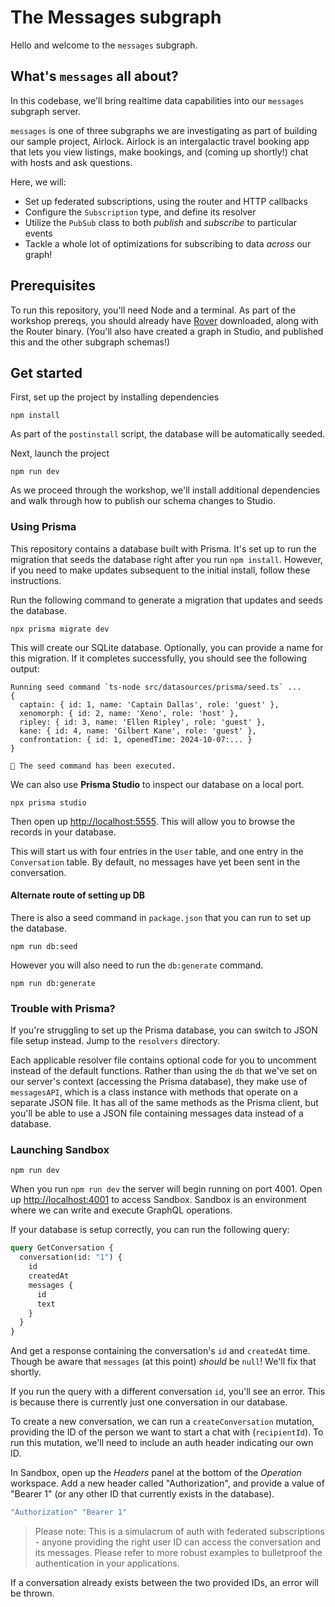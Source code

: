 # The Messages subgraph

Hello and welcome to the `messages` subgraph.

## What's `messages` all about?

In this codebase, we'll bring realtime data capabilities into our `messages` subgraph server.

`messages` is one of three subgraphs we are investigating as part of building our sample project, Airlock. Airlock is an intergalactic travel booking app that lets you view listings, make bookings, and (coming up shortly!) chat with hosts and ask questions.

Here, we will:

- Set up federated subscriptions, using the router and HTTP callbacks
- Configure the `Subscription` type, and define its resolver
- Utilize the `PubSub` class to both _publish_ and _subscribe_ to particular events
- Tackle a whole lot of optimizations for subscribing to data _across_ our graph!

## Prerequisites

To run this repository, you'll need Node and a terminal. As part of the workshop prereqs, you should already have [Rover](https://www.apollographql.com/docs/rover/) downloaded, along with the Router binary. (You'll also have created a graph in Studio, and published this and the other subgraph schemas!)

## Get started

First, set up the project by installing dependencies

```shell
npm install
```

As part of the `postinstall` script, the database will be automatically seeded.

Next, launch the project

```shell
npm run dev
```

As we proceed through the workshop, we'll install additional dependencies and walk through how to publish our schema changes to Studio.

### Using Prisma

This repository contains a database built with Prisma. It's set up to run the migration that seeds the database right after you run `npm install`. However, if you need to make updates subsequent to the initial install, follow these instructions.

Run the following command to generate a migration that updates and seeds the database.

```shell
npx prisma migrate dev
```

This will create our SQLite database. Optionally, you can provide a name for this migration. If it completes successfully, you should see the following output:

```text
Running seed command `ts-node src/datasources/prisma/seed.ts` ...
{
  captain: { id: 1, name: 'Captain Dallas', role: 'guest' },
  xenomorph: { id: 2, name: 'Xeno', role: 'host' },
  ripley: { id: 3, name: 'Ellen Ripley', role: 'guest' },
  kane: { id: 4, name: 'Gilbert Kane', role: 'guest' },
  confrontation: { id: 1, openedTime: 2024-10-07:... }
}

🌱 The seed command has been executed.
```

We can also use **Prisma Studio** to inspect our database on a local port.

```shell
npx prisma studio
```

Then open up [http://localhost:5555](http://localhost:5555). This will allow you to browse the records in your database.

This will start us with four entries in the `User` table, and one entry in the `Conversation` table. By default, no messages have yet been sent in the conversation.

#### Alternate route of setting up DB

There is also a seed command in `package.json` that you can run to set up the database.

```shell
npm run db:seed
```

However you will also need to run the `db:generate` command.

```shell
npm run db:generate
```

### Trouble with Prisma?

If you're struggling to set up the Prisma database, you can switch to JSON file setup instead. Jump to the `resolvers` directory.

Each applicable resolver file contains optional code for you to uncomment instead of the default functions. Rather than using the `db` that we've set on our server's context (accessing the Prisma database), they make use of `messagesAPI`, which is a class instance with methods that operate on a separate JSON file. It has all of the same methods as the Prisma client, but you'll be able to use a JSON file containing messages data instead of a database.

### Launching Sandbox

```shell
npm run dev
```

When you run `npm run dev` the server will begin running on port 4001. Open up [http://localhost:4001](http://localhost:4001) to access Sandbox. Sandbox is an environment where we can write and execute GraphQL operations.

If your database is setup correctly, you can run the following query:

```graphql
query GetConversation {
  conversation(id: "1") {
    id
    createdAt
    messages {
      id
      text
    }
  }
}
```

And get a response containing the conversation's `id` and `createdAt` time. Though be aware that `messages` (at this point) _should_ be `null`! We'll fix that shortly.

If you run the query with a different conversation `id`, you'll see an error. This is because there is currently just one conversation in our database.

To create a new conversation, we can run a `createConversation` mutation, providing the ID of the person we want to start a chat with (`recipientId`). To run this mutation, we'll need to include an auth header indicating our own ID.

In Sandbox, open up the _Headers_ panel at the bottom of the _Operation_ workspace. Add a new header called "Authorization", and provide a value of "Bearer 1" (or any other ID that currently exists in the database).

```graphql
"Authorization" "Bearer 1"
```

> Please note: This is a simulacrum of auth with federated subscriptions - anyone providing the right user ID can access the conversation and its messages. Please refer to more robust examples to bulletproof the authentication in your applications.

If a conversation already exists between the two provided IDs, an error will be thrown.
